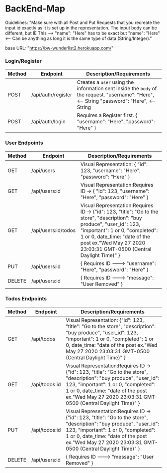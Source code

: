 # BackEnd-Map

Guidelines: "Make sure with all Post and Put Requests that you recreate the input id exactly as it is set up in the representation. The input body can be different, but IE This --> "name": "Here" has to be exact but "name": "Here" <-- Can be anything as long it is the same type of data (String/Integer)."

base URL: "https://bw-wunderlist2.herokuapp.com/"

### Login/Register

| Method | Endpoint      | Description/Requirements                                                                                                                                                                                                                                                            |
| ------ | ------------- | ---------------------------------------------------------------------------------------------------------------------------------------------------------------------------------------------------------------------------------------------------------------------- |
| POST   | /api/auth/register | Creates a `user` using the information sent inside the `body` of the request. "username": "Here", <-- String "password": "Here", <-- String |
| POST   | /api/auth/login    | Requires a Register first. { "username": "Here", "password": "Here" } |

### User Endpoints

| Method | Endpoint      | Description/Requirements                                                                                                                                                                                                                                                            |
| ------ | ------------- | ---------------------------------------------------------------------------------------------------------------------------------------------------------------------------------------------------------------------------------------------------------------------- |
| GET    | /api/users         | Visual Representation: { "id": 123, "username": "Here", "password": "Here" } |
| GET    | /api/users:id      | Visual Representation:Requires ID -> { "id": 123, "username": "Here", "password": "Here" } |
| GET    | /api/users:id/todos| Visual Representation:Requires ID -> {"id": 123, "title": "Go to the store", "description": "buy produce", "user_id": 123, "important": 1 or 0, "completed": 1 or 0, date_time: "date of the post ex."Wed May 27 2020 23:03:31 GMT-0500 (Central Daylight Time)" } |
| PUT    | /api/users:id      | { Requires ID ---> "username": "Here", "password": "Here" } |
| DELETE | /api/users:id      | { Requires ID ---> "message": "User Removed" } |

### Todos Endpoints


| Method | Endpoint      | Description/Requirements                                                                                                                                                                                                                                                            |
| ------ | ------------- | ---------------------------------------------------------------------------------------------------------------------------------------------------------------------------------------------------------------------------------------------------------------------- |
| GET    | /api/todos         | Visual Representation: {"id": 123, "title": "Go to the store", "description": "buy produce", "user_id": 123, "important": 1 or 0, "completed": 1 or 0, date_time: "date of the post ex."Wed May 27 2020 23:03:31 GMT-0500 (Central Daylight Time)" } |
| GET    | /api/todos:id      | Visual Representation:Requires ID -> {"id": 123, "title": "Go to the store", "description": "buy produce", "user_id": 123, "important": 1 or 0, "completed": 1 or 0, date_time: "date of the post ex."Wed May 27 2020 23:03:31 GMT-0500 (Central Daylight Time)" } |
| PUT    | /api/todos:id      | Visual Representation:Requires ID -> {"id": 123, "title": "Go to the store", "description": "buy produce", "user_id": 123, "important": 1 or 0, "completed": 1 or 0, date_time: "date of the post ex."Wed May 27 2020 23:03:31 GMT-0500 (Central Daylight Time)" } |
| DELETE | /api/users:id      | { Requires ID ---> "message": "User Removed" } |


